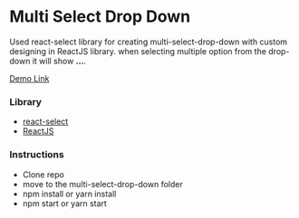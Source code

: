 # Multi Select Drop Down
Used react-select library for creating multi-select-drop-down with custom designing in ReactJS library. when selecting multiple option from the drop-down it will show **...**.

[Demo Link](https://codesandbox.io/embed/frosty-cherry-wdk3h?fontsize=14&hidenavigation=1&theme=dark)

### Library
* [react-select](https://react-select.com/home)
* [ReactJS](https://reactjs.org/) 

### Instructions
* Clone repo
* move to the multi-select-drop-down folder
* npm install or yarn install
* npm start or yarn start